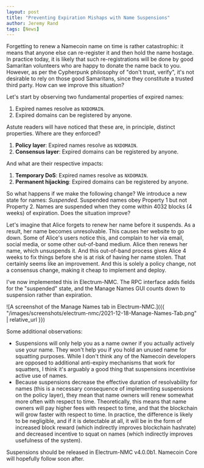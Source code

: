 ```yaml
---
layout: post
title: "Preventing Expiration Mishaps with Name Suspensions"
author: Jeremy Rand
tags: [News]
---
```


Forgetting to renew a Namecoin name on time is rather catastrophic: it means that anyone else can re-register it and then hold the name hostage.  In practice today, it is likely that such re-registrations will be done by good Samaritan volunteers who are happy to donate the name back to you.  However, as per the Cypherpunk philosophy of "don't trust, verify", it's not desirable to rely on those good Samaritans, since they constitute a trusted third party.  How can we improve this situation?

Let's start by observing two fundamental properties of expired names:

1. Expired names resolve as `NXDOMAIN`.
2. Expired domains can be registered by anyone.

Astute readers will have noticed that these are, in principle, distinct properties.  Where are they enforced?

1. **Policy layer**: Expired names resolve as `NXDOMAIN`.
2. **Consensus layer**: Expired domains can be registered by anyone.

And what are their respective impacts:

1. **Temporary DoS**: Expired names resolve as `NXDOMAIN`.
2. **Permanent hijacking**: Expired domains can be registered by anyone.

So what happens if we make the following change?  We introduce a new state for names: *Suspended*.  Suspended names obey Property 1 but not Property 2.  Names are suspended when they come within 4032 blocks (4 weeks) of expiration.  Does the situation improve?

Let's imagine that Alice forgets to renew her name before it suspends.  As a result, her name becomes unresolvable.  This causes her website to go down.  Some of Alice's users notice this, and complain to her via email, social media, or some other out-of-band medium.  Alice then renews her name, which unsuspends it.  And this out-of-band process gives Alice 4 weeks to fix things before she is at risk of having her name stolen.  That certainly seems like an improvement.  And this is solely a policy change, not a consensus change, making it cheap to implement and deploy.

I've now implemented this in Electrum-NMC.  The RPC interface adds fields for the "suspended" state, and the Manage Names GUI counts down to suspension rather than expiration.

![A screenshot of the Manage Names tab in Electrum-NMC.]({{ "/images/screenshots/electrum-nmc/2021-12-18-Manage-Names-Tab.png" | relative_url }})

Some additional observations:

* Suspensions will only help you as a name owner if you actually actively use your name.  They won't help you if you hold an unused name for squatting purposes.  While I don't think any of the Namecoin developers are opposed to additional anti-expiry mechanisms that work for squatters, I think it's arguably a good thing that suspensions incentivise active use of names.
* Because suspensions decrease the effective duration of resolvability for names (this is a necessary consequence of implementing suspensions on the policy layer), they mean that name owners will renew somewhat more often with respect to time.  Theoretically, this means that name owners will pay higher fees with respect to time, and that the blockchain will grow faster with respect to time.  In practice, the difference is likely to be negligible, and if it is detectable at all, it will be in the form of increased block reward (which indirectly improves blockchain hashrate) and decreased incentive to squat on names (which indirectly improves usefulness of the system).

Suspensions should be released in Electrum-NMC v4.0.0b1.  Namecoin Core will hopefully follow soon after.
